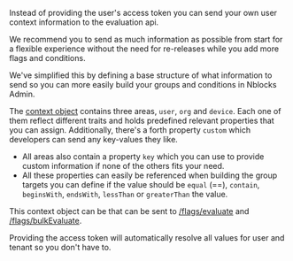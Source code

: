 Instead of providing the user's access token you can send your own user context information to the evaluation api. 

We recommend you to send as much information as possible from start for a flexible experience without the need for re-releases while you add more flags and conditions. 

We've simplified this by defining a base structure of what information to send so you can more easily build your groups and conditions in Nblocks Admin.

The [context object](#feature-flags-evaluation-context) contains three areas, `user`, `org` and `device`. Each one of them reflect different traits and holds predefined relevant properties that you can assign. Additionally, there's a forth property `custom` which developers can send any key-values they like.

* All areas also contain a property `key` which you can use to provide custom information if none of the others fits your need.
* All these properties can easily be referenced when building the group targets you can define if the value should be `equal` (==), `contain`, `beginsWith`, `endsWith`, `lessThan` or `greaterThan` the value.


This context object can be that can be sent to [/flags/evaluate](#evaluate-a-flag) and [/flags/bulkEvaluate](#evaluate-flags-in-bulk).

<aside class="success">
Providing the access token will automatically resolve all values for user and tenant so you don't have to.
</aside>